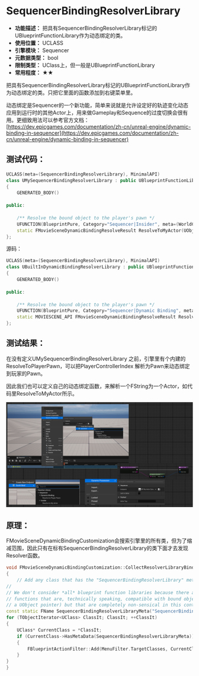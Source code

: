 ﻿# SequencerBindingResolverLibrary

- **功能描述：** 把具有SequencerBindingResolverLibrary标记的UBlueprintFunctionLibrary作为动态绑定的类。
- **使用位置：** UCLASS
- **引擎模块：** Sequencer
- **元数据类型：** bool
- **限制类型：** UClass上，但一般是UBlueprintFunctionLibrary
- **常用程度：** ★★

把具有SequencerBindingResolverLibrary标记的UBlueprintFunctionLibrary作为动态绑定的类。只把它里面的函数添加到右键菜单里。

动态绑定是Sequencer的一个新功能，简单来说就是允许设定好的轨迹变化动态应用到运行时的其他Actor上，用来做Gameplay和Sequence的过度切换会很有用。更细致用法可以参考官方文档：[https://dev.epicgames.com/documentation/zh-cn/unreal-engine/dynamic-binding-in-sequencer](https://dev.epicgames.com/documentation/zh-cn/unreal-engine/dynamic-binding-in-sequencer)

## 测试代码：

```cpp
UCLASS(meta=(SequencerBindingResolverLibrary), MinimalAPI)
class UMySequencerBindingResolverLibrary : public UBlueprintFunctionLibrary
{
	GENERATED_BODY()

public:

	/** Resolve the bound object to the player's pawn */
	UFUNCTION(BlueprintPure, Category="Sequencer|Insider", meta=(WorldContext="WorldContextObject"))
	static FMovieSceneDynamicBindingResolveResult ResolveToMyActor(UObject* WorldContextObject, FString ActorTag);
};
```

源码：

```cpp
UCLASS(meta=(SequencerBindingResolverLibrary), MinimalAPI)
class UBuiltInDynamicBindingResolverLibrary : public UBlueprintFunctionLibrary
{
	GENERATED_BODY()

public:

	/** Resolve the bound object to the player's pawn */
	UFUNCTION(BlueprintPure, Category="Sequencer|Dynamic Binding", meta=(WorldContext="WorldContextObject"))
	static MOVIESCENE_API FMovieSceneDynamicBindingResolveResult ResolveToPlayerPawn(UObject* WorldContextObject, int32 PlayerControllerIndex = 0);
};

```

## 测试结果：

在没有定义UMySequencerBindingResolverLibrary 之前，引擎里有个内建的ResolveToPlayerPawn，可以把PlayerControllerIndex 解析为Pawn来动态绑定到玩家的Pawn。

因此我们也可以定义自己的动态绑定函数，来解析一个FString为一个Actor，如代码里ResolveToMyActor所示。

![Untitled](Untitled.png)

## 原理：

FMovieSceneDynamicBindingCustomization会搜索引擎里的所有类，但为了缩减范围，因此只有在标有SequencerBindingResolverLibrary的类下面才去发现Resolver函数。

```cpp
void FMovieSceneDynamicBindingCustomization::CollectResolverLibraryBindActions(UBlueprint* Blueprint, FBlueprintActionMenuBuilder& MenuBuilder, bool bIsRebinding)
{
	// Add any class that has the "SequencerBindingResolverLibrary" meta as a target class.
//
// We don't consider *all* blueprint function libraries because there are many, many of them that expose
// functions that are, technically speaking, compatible with bound object resolution (i.e. they return
// a UObject pointer) but that are completely non-sensical in this context.
const static FName SequencerBindingResolverLibraryMeta("SequencerBindingResolverLibrary");
for (TObjectIterator<UClass> ClassIt; ClassIt; ++ClassIt)
{
	UClass* CurrentClass = *ClassIt;
	if (CurrentClass->HasMetaData(SequencerBindingResolverLibraryMeta))
	{
		FBlueprintActionFilter::Add(MenuFilter.TargetClasses, CurrentClass);
	}
}
}
```
